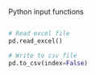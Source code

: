 Python input functions

```python

# Read excel file
pd.read_excel()

# Write to csv file
pd.to_csv(index=False)

```
